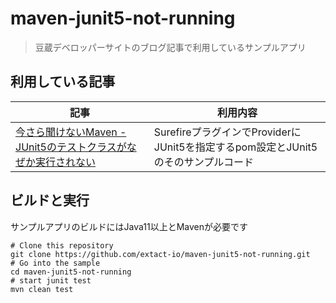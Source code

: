 # maven-junit5-not-running
> 豆蔵デベロッパーサイトのブログ記事で利用しているサンプルアプリ

## 利用している記事

|記事| 利用内容 |
|---|---|
|[今さら聞けないMaven - JUnit5のテストクラスがなぜか実行されない](https://developer.mamezou-tech.com/blogs/2022/08/24/maven-junit5-not-running/)| SurefireプラグインでProviderにJUnit5を指定するpom設定とJUnit5のそのサンプルコード |

## ビルドと実行
サンプルアプリのビルドにはJava11以上とMavenが必要です

```shell
# Clone this repository
git clone https://github.com/extact-io/maven-junit5-not-running.git
# Go into the sample
cd maven-junit5-not-running
# start junit test
mvn clean test
```
